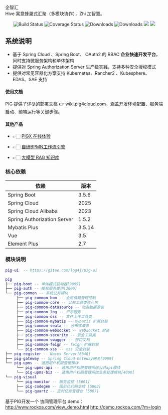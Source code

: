 企智汇   
Hive 寓意蜂巢式汇聚（多模块协作），Zhi 加智慧。

<p align="center">
 <img src="https://img.shields.io/badge/Pig-3.9-success.svg" alt="Build Status">
 <img src="https://img.shields.io/badge/Spring%20Cloud-2025-blue.svg" alt="Coverage Status">
 <img src="https://img.shields.io/badge/Spring%20Boot-3.5-blue.svg" alt="Downloads">
 <img src="https://img.shields.io/badge/Vue-3.5-blue.svg" alt="Downloads">
 <img src="https://img.shields.io/github/license/pig-mesh/pig"/>
 <img src="https://gitcode.com/pig-mesh/pig/star/badge.svg"/>
</p>

## 系统说明

- 基于 Spring Cloud 、Spring Boot、 OAuth2 的 RBAC **企业快速开发平台**， 同时支持微服务架构和单体架构
- 提供对 Spring Authorization Server 生产级实践，支持多种安全授权模式
- 提供对常见容器化方案支持 Kubernetes、Rancher2 、Kubesphere、EDAS、SAE 支持

#### 使用文档

PIG 提供了详尽的部署文档 👉 [wiki.pig4cloud.com](https://wiki.pig4cloud.com)，涵盖开发环境配置、服务端启动、前端运行等关键步骤。

#### 其他产品

- 👉🏻 [PIGX 在线体验](http://home.pig4cloud.com:38081)

- 👉🏻 [自研BPMN工作流引擎](http://home.pig4cloud.com:38082)

- 👉🏻 [大模型 RAG 知识库](http://home.pig4cloud.com:38083)


### 核心依赖

| 依赖                         | 版本     |
|-----------------------------|--------|
| Spring Boot                 | 3.5.6  |
| Spring Cloud                | 2025   |
| Spring Cloud Alibaba        | 2023   |
| Spring Authorization Server | 1.5.2  |
| Mybatis Plus                | 3.5.14 |
| Vue                         | 3.5    |
| Element Plus                | 2.7    |

### 模块说明

```lua
pig-ui  -- https://gitee.com/log4j/pig-ui

pig
├── pig-boot -- 单体模式启动器[9999]
├── pig-auth -- 授权服务提供[3000]
└── pig-common -- 系统公共模块
     ├── pig-common-bom -- 全局依赖管理控制
     ├── pig-common-core -- 公共工具类核心包
     ├── pig-common-datasource -- 动态数据源包
     ├── pig-common-log -- 日志服务
     ├── pig-common-oss -- 文件上传工具类
     ├── pig-common-mybatis -- mybatis 扩展封装
     ├── pig-common-seata -- 分布式事务
     ├── pig-common-websocket -- websocket 封装
     ├── pig-common-security -- 安全工具类
     ├── pig-common-swagger -- 接口文档
     ├── pig-common-feign -- feign 扩展封装
     └── pig-common-xss -- xss 安全封装
├── pig-register -- Nacos Server[8848]
├── pig-gateway -- Spring Cloud Gateway网关[9999]
└── pig-upms -- 通用用户权限管理模块
     └── pig-upms-api -- 通用用户权限管理系统公共api模块
     └── pig-upms-biz -- 通用用户权限管理系统业务处理模块[4000]
└── pig-visual
     └── pig-monitor -- 服务监控 [5001]
     ├── pig-codegen -- 图形化代码生成 [5002]
     └── pig-quartz -- 定时任务管理台 [5007]
```

基于PIG开发一个 协同管理平台
demo：http://www.rockoa.com/view_demo.html
      http://demo.rockoa.com/?m=login